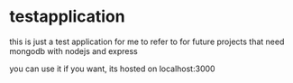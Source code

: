 # testapplication

this is just a test application for me to refer to for future projects that need mongodb with nodejs and express


you can use it if you want, its hosted on localhost:3000
